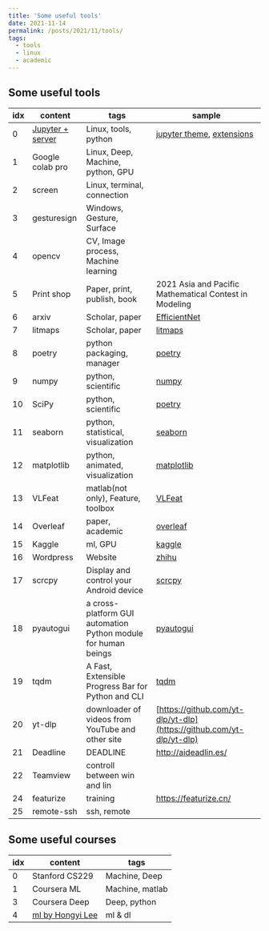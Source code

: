 ```yaml
---
title: 'Some useful tools'
date: 2021-11-14
permalink: /posts/2021/11/tools/
tags:
  - tools
  - linux
  - academic
---
```




## Some useful tools

| idx  | content                                                    | tags                                | sample                                                 |
| ---- | ---------------------------------------------------------- | ----------------------------------- | ------------------------------------------------------ |
| 0    | [Jupyter + server](https://www.jianshu.com/p/5570b85b568c) | Linux, tools, python                | [jupyter theme](https://github.com/dunovank/jupyter-themes), [extensions](https://stackoverflow.com/questions/33159518/collapse-cell-in-jupyter-notebook)              |
| 1    | Google colab pro                                           | Linux, Deep, Machine, python, GPU   |                                                        |
| 2    | screen                                                     | Linux, terminal, connection         |                                                        |
| 3    | gesturesign                                                | Windows, Gesture, Surface           |                                                        |
| 4    | opencv                                                     | CV, Image process, Machine learning |                                                        |
| 5    | Print shop                                                 | Paper, print, publish, book         | 2021 Asia and Pacific Mathematical Contest in Modeling |
| 6    | arxiv                                                      | Scholar, paper                      | [EfficientNet](https://arxiv.org/abs/1905.11946)|
| 7    | litmaps                                                    | Scholar, paper                      | [litmaps](https://app.litmaps.co/seed/2946948417?wsid=D2ACFA41-8F47-4C2F-8959-FE72D8BB3C82) |                                    
| 8    | poetry                                                     | python packaging, manager           | [poetry](https://python-poetry.org/)            |
| 9    | numpy                                                      | python, scientific                  | [numpy](https://numpy.org/doc/stable/user/whatisnumpy.html) |
| 10    | SciPy                                                     | python, scientific                  | [poetry](https://python-poetry.org/)            |
| 11    | seaborn                                                   | python, statistical, visualization  | [seaborn](https://seaborn.pydata.org/index.html)|
| 12    | matplotlib                                                | python, animated, visualization     | [matplotlib](https://matplotlib.org/stable/index.html)|
| 13    | VLFeat                                                    | matlab(not only), Feature, toolbox  | [VLFeat](https://www.vlfeat.org/applications/sift-mosaic-code.html)            |
| 14    | Overleaf                                                  | paper, academic                     | [overleaf](https://www.overleaf.com/)                       |
| 15    | Kaggle                                                    | ml, GPU                             | [kaggle](https://kaggle.com/)                     |
| 16    | Wordpress                                                 | Website                             | [zhihu](https://zhuanlan.zhihu.com/p/445416879) |
| 17    | scrcpy                                                    | Display and control your Android device | [scrcpy](https://github.com/Genymobile/scrcpy) |
| 18    | pyautogui                                                 | a cross-platform GUI automation Python module for human beings | [pyautogui](https://github.com/asweigart/pyautogui)  |
| 19    | tqdm     | A Fast, Extensible Progress Bar for Python and CLI | [tqdm](https://github.com/tqdm/tqdm)  |
| 20    | yt-dlp   | downloader of videos from YouTube and other site   | [https://github.com/yt-dlp/yt-dlp](https://github.com/yt-dlp/yt-dlp) | 
| 21    | Deadline | DEADLINE                                       | http://aideadlin.es/                      | 
| 22    | Teamview | controll between win and lin                   |                       | 
| 24    | featurize | training                                      | https://featurize.cn/ | 
| 25    | remote-ssh | ssh, remote                                      |  | 


## Some useful courses

| idx  | content        | tags            |
| ---- | -------------- | --------------- |
| 0    | Stanford CS229 | Machine, Deep   |
| 1    | Coursera ML    | Machine, matlab |
| 3    | Coursera Deep  | Deep, python    |
| 4    |[ml by Hongyi Lee](https://speech.ee.ntu.edu.tw/~hylee/ml/2021-spring.html)| ml & dl |

